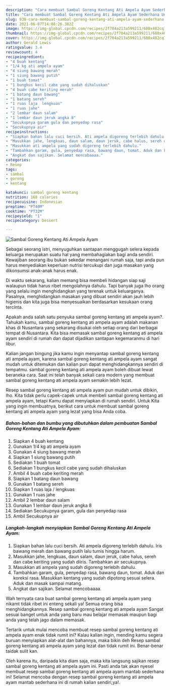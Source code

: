 ```yaml
---
description: "Cara membuat Sambal Goreng Kentang Ati Ampela Ayam Sederhana Untuk Jualan"
title: "Cara membuat Sambal Goreng Kentang Ati Ampela Ayam Sederhana Untuk Jualan"
slug: 938-cara-membuat-sambal-goreng-kentang-ati-ampela-ayam-sederhana-untuk-jualan
date: 2021-06-07T14:08:26.382Z
image: https://img-global.cpcdn.com/recipes/2f704a213a599211/680x482cq70/sambal-goreng-kentang-ati-ampela-ayam-foto-resep-utama.jpg
thumbnail: https://img-global.cpcdn.com/recipes/2f704a213a599211/680x482cq70/sambal-goreng-kentang-ati-ampela-ayam-foto-resep-utama.jpg
cover: https://img-global.cpcdn.com/recipes/2f704a213a599211/680x482cq70/sambal-goreng-kentang-ati-ampela-ayam-foto-resep-utama.jpg
author: Gerald Lewis
ratingvalue: 3.4
reviewcount: 4
recipeingredient:
- "4 buah kentang"
- "1/4 kg ati ampela ayam"
- "4 siung bawang merah"
- "1 siung bawang putih"
- "1 buah tomat"
- "1 bungkus kecil cabe yang sudah dihaluskan"
- "4 buah cabe keriting merah"
- "1 batang daun bawang"
- "1 batang sereh"
- "1 ruas laja  lengkuas"
- "1 ruas jahe"
- "2 lembar daun salam"
- "1 lembar daun jeruk angka 8"
- "Secukupnya garam gula dan penyedap rasa"
- "Secukupnya air"
recipeinstructions:
- "Siapkan bahan lalu cuci bersih. Ati ampela digoreng terlebih dahulu. Iris bawang merah dan bawang putih lalu tumis hingga harum."
- "Masukkan jahe, lengkuas, daun salam, daun jeruk, cabe halus, sereh dan cabe keriting yang sudah diiris. Tambahkan air secukupnya."
- "Masukkan ati ampela yang sudah digoreng terlebih dahulu."
- "Tambahkan garam, gula, penyedap rasa, bawang daun, tomat. Aduk dan koreksi rasa. Masukkan kentang yang sudah dipotong sesuai selera. Aduk dan masak sampai matang."
- "Angkat dan sajikan. Selamat mencobaaaa."
categories:
- Resep
tags:
- sambal
- goreng
- kentang

katakunci: sambal goreng kentang 
nutrition: 168 calories
recipecuisine: Indonesian
preptime: "PT40M"
cooktime: "PT32M"
recipeyield: "1"
recipecategory: Dessert

---
```



![Sambal Goreng Kentang Ati Ampela Ayam](https://img-global.cpcdn.com/recipes/2f704a213a599211/680x482cq70/sambal-goreng-kentang-ati-ampela-ayam-foto-resep-utama.jpg)

Sebagai seorang istri, menyuguhkan santapan menggugah selera kepada keluarga merupakan suatu hal yang membahagiakan bagi anda sendiri. Kewajiban seorang ibu bukan sekedar menangani rumah saja, tapi anda pun harus menyediakan keperluan nutrisi tercukupi dan juga masakan yang dikonsumsi anak-anak harus enak.

Di waktu  sekarang, kalian memang bisa membeli hidangan siap saji walaupun tidak harus ribet mengolahnya dahulu. Tapi banyak juga lho orang yang selalu ingin menghidangkan yang terenak untuk keluarganya. Pasalnya, menghidangkan masakan yang dibuat sendiri akan jauh lebih higienis dan kita juga bisa menyesuaikan berdasarkan kesukaan orang tercinta. 



Apakah anda salah satu penyuka sambal goreng kentang ati ampela ayam?. Tahukah kamu, sambal goreng kentang ati ampela ayam adalah makanan khas di Nusantara yang sekarang disukai oleh setiap orang dari berbagai tempat di Nusantara. Kita bisa memasak sambal goreng kentang ati ampela ayam sendiri di rumah dan dapat dijadikan santapan kegemaranmu di hari libur.

Kalian jangan bingung jika kamu ingin menyantap sambal goreng kentang ati ampela ayam, karena sambal goreng kentang ati ampela ayam sangat mudah untuk ditemukan dan kalian pun dapat menghidangkannya sendiri di tempatmu. sambal goreng kentang ati ampela ayam boleh dibuat lewat beraneka cara. Saat ini telah banyak sekali cara modern yang membuat sambal goreng kentang ati ampela ayam semakin lebih lezat.

Resep sambal goreng kentang ati ampela ayam pun mudah untuk dibikin, lho. Kita tidak perlu capek-capek untuk membeli sambal goreng kentang ati ampela ayam, tetapi Kamu dapat menyiapkan di rumah sendiri. Untuk Kita yang ingin membuatnya, berikut cara untuk membuat sambal goreng kentang ati ampela ayam yang lezat yang bisa Anda coba.

<!--inarticleads1-->

##### Bahan-bahan dan bumbu yang dibutuhkan dalam pembuatan Sambal Goreng Kentang Ati Ampela Ayam:

1. Siapkan 4 buah kentang
1. Gunakan 1/4 kg ati ampela ayam
1. Gunakan 4 siung bawang merah
1. Siapkan 1 siung bawang putih
1. Sediakan 1 buah tomat
1. Sediakan 1 bungkus kecil cabe yang sudah dihaluskan
1. Ambil 4 buah cabe keriting merah
1. Siapkan 1 batang daun bawang
1. Gunakan 1 batang sereh
1. Siapkan 1 ruas laja / lengkuas
1. Gunakan 1 ruas jahe
1. Ambil 2 lembar daun salam
1. Gunakan 1 lembar daun jeruk angka 8
1. Sediakan Secukupnya garam, gula dan penyedap rasa
1. Ambil Secukupnya air




<!--inarticleads2-->

##### Langkah-langkah menyiapkan Sambal Goreng Kentang Ati Ampela Ayam:

1. Siapkan bahan lalu cuci bersih. Ati ampela digoreng terlebih dahulu. Iris bawang merah dan bawang putih lalu tumis hingga harum.
1. Masukkan jahe, lengkuas, daun salam, daun jeruk, cabe halus, sereh dan cabe keriting yang sudah diiris. Tambahkan air secukupnya.
1. Masukkan ati ampela yang sudah digoreng terlebih dahulu.
1. Tambahkan garam, gula, penyedap rasa, bawang daun, tomat. Aduk dan koreksi rasa. Masukkan kentang yang sudah dipotong sesuai selera. Aduk dan masak sampai matang.
1. Angkat dan sajikan. Selamat mencobaaaa.




Wah ternyata cara buat sambal goreng kentang ati ampela ayam yang nikamt tidak ribet ini enteng sekali ya! Semua orang bisa menghidangkannya. Resep sambal goreng kentang ati ampela ayam Sangat sesuai banget untuk anda yang baru mau belajar memasak maupun bagi anda yang telah jago dalam memasak.

Tertarik untuk mulai mencoba membuat resep sambal goreng kentang ati ampela ayam enak tidak rumit ini? Kalau kalian ingin, mending kamu segera buruan menyiapkan alat-alat dan bahannya, maka bikin deh Resep sambal goreng kentang ati ampela ayam yang lezat dan tidak rumit ini. Benar-benar taidak sulit kan. 

Oleh karena itu, daripada kita diam saja, maka kita langsung sajikan resep sambal goreng kentang ati ampela ayam ini. Pasti anda tak akan nyesel membuat resep sambal goreng kentang ati ampela ayam mantab sederhana ini! Selamat mencoba dengan resep sambal goreng kentang ati ampela ayam mantab sederhana ini di rumah kalian sendiri,ya!.

